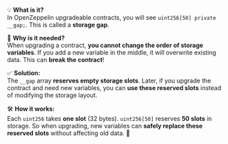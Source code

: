 💡 **What is it?**  
In OpenZeppelin upgradeable contracts, you will see `uint256[50] private __gap;`. This is called a **storage gap**.  

🚨 **Why is it needed?**  
When upgrading a contract, **you cannot change the order of storage variables**. If you add a new variable in the middle, it will overwrite existing data. This can **break the contract**!  

✅ **Solution:**  
The `__gap` array **reserves empty storage slots**. Later, if you upgrade the contract and need new variables, you can **use these reserved slots** instead of modifying the storage layout.  

🛠 **How it works:**  
Each `uint256` takes **one slot** (32 bytes). `uint256[50]` reserves **50 slots** in storage. So when upgrading, new variables can **safely replace these reserved slots** without affecting old data. 🚀
